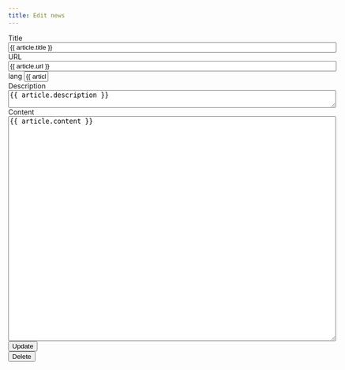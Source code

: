 ```yaml
---
title: Edit news
---
```

<form action="/admin/news/update/{{ article.id }}" method="POST">
  <div>
    <label for="news_title">Title</label>
    <input id="news_title" name="title" value="{{ article.title }}" type="text" required size="80"/>
  </div>
  <div>
    <label for="news_url">URL</label>
    <input id="news_url" name="url" value="{{ article.url }}" type="text" required size="80"/>
  </div>
  <div>
    <label for="news_lang">lang</label>
    <input id="news_lang" name="lang" value="{{ article.lang }}" type="text" required pattern="[a-z]{2,3}" size="3"/>
  </div>
  <div>
    <label for="news_description">Description</label>
    <textarea id="news_description" name="description" type="text" cols="80" rows="2">{{ article.description }}</textarea>
  </div>
  <div>
  <div>
    <label for="news_content">Content</label>
    <textarea id="news_content" name="content" required cols="80" rows="30">{{ article.content }}</textarea>
  </div>
  <div>
    <input value="Update" type="submit"/>
  </div>
  <input type="hidden" name="_METHOD" value="PUT"/>
</form>
<form action="/admin/news/destroy/{{ article.id }}" method="POST">
  <div>
    <input value="Delete" type="submit"/>
  </div>
  <input type="hidden" name="_METHOD" value="DELETE"/>
</form>
